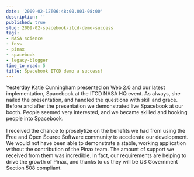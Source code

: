 ```yaml
---
date: '2009-02-12T06:48:00.001-08:00'
description: ''
published: true
slug: 2009-02-spacebook-itcd-demo-success
tags:
- NASA science
- foss
- pinax
- spacebook
- legacy-blogger
time_to_read: 5
title: Spacebook ITCD demo a success!
---
```


Yesterday Katie Cunningham presented on Web 2.0 and our latest implementation, Spacebook at the ITCD NASA HQ event. As always, she nailed the presentation, and handled the questions with skill and grace. Before and after the presentation we demonstrated live Spacebook at our booth. People seemed very interested, and we became skilled and hooking people into Spacebook.<br /><br />I received the chance to proselytize on the benefits we had from using the Free and Open Source Software community to accelerate our development. We would not have been able to demonstrate a stable, working application without the contribution of the Pinax team. The amount of support we received from them was incredible. In fact, our requirements are helping to drive the growth of Pinax, and thanks to us they will be US Government Section 508 compliant.